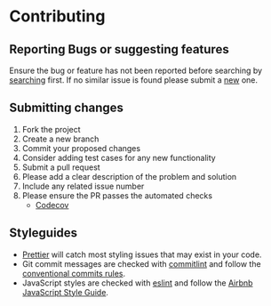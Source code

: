 # Contributing

## Reporting Bugs or suggesting features

Ensure the bug or feature has not been reported before searching by [searching](https://github.com/fernandopasik/lit-redux-router/issues) first. If no similar issue is found please submit a [new](https://github.com/fernandopasik/lit-redux-router/issues/new/choose) one.

## Submitting changes

1. Fork the project
2. Create a new branch
3. Commit your proposed changes
4. Consider adding test cases for any new functionality
5. Submit a pull request
6. Please add a clear description of the problem and solution
7. Include any related issue number
8. Please ensure the PR passes the automated checks
   - [Codecov](https://codecov.io/gh/fernandopasik/lit-redux-router)

## Styleguides

- [Prettier](https://prettier.io) will catch most styling issues that may exist in your code.
- Git commit messages are checked with [commitlint](https://github.com/marionebl/commitlint) and follow the [conventional commits rules](https://github.com/marionebl/commitlint/tree/master/@commitlint/config-conventional#rules).
- JavaScript styles are checked with [eslint](https://eslint.org/) and follow the [Airbnb JavaScript Style Guide](https://github.com/airbnb/javascript).
